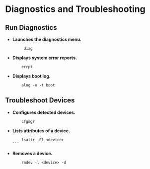 # Diagnostics and Troubleshooting

  ## Run Diagnostics
 - **Launches the diagnostics menu.**
   ```shell 
        diag
    ```
  - **Displays system error reports.**
    ```shell
        errpt
    ```
  - **Displays boot log.**
    ```shell
        alog -o -t boot
    ```
  ## Troubleshoot Devices
 - **Configures detected devices.**
    ```shell 
        cfgmgr
    ```
 - **Lists attributes of a device.**
    ````shell 
        lsattr -El <device>
    ```
 - **Removes a device.**
    ```shell 
        rmdev -l <device> -d
    ```
